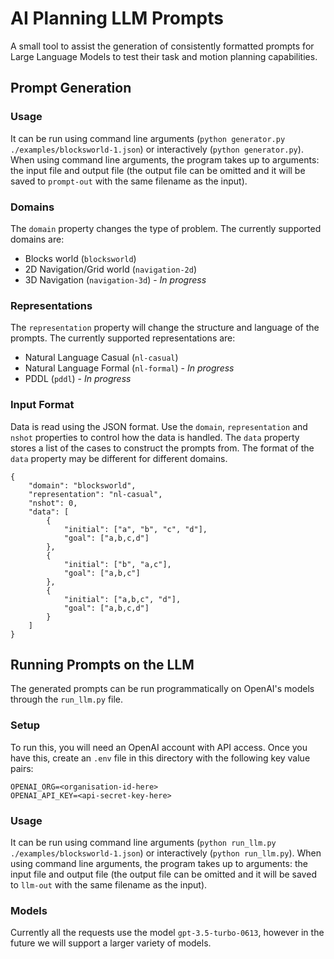 # AI Planning LLM Prompts
A small tool to assist the generation of consistently formatted prompts for Large Language Models to test their task and motion planning capabilities.

## Prompt Generation
### Usage
It can be run using command line arguments (`python generator.py ./examples/blocksworld-1.json`) or interactively (`python generator.py`). When using command line arguments, the program takes up to arguments: the input file and output file (the output file can be omitted and it will be saved to `prompt-out` with the same filename as the input).

### Domains
The `domain` property changes the type of problem. The currently supported domains are:
- Blocks world (`blocksworld`)
- 2D Navigation/Grid world (`navigation-2d`)
- 3D Navigation (`navigation-3d`) - *In progress*

### Representations
The `representation` property will change the structure and language of the prompts.
The currently supported representations are:
- Natural Language Casual (`nl-casual`)
- Natural Language Formal (`nl-formal`) - *In progress*
- PDDL (`pddl`)  - *In progress*


 
### Input Format
Data is read using the JSON format. Use the `domain`, `representation` and `nshot` properties to control how the data is handled. The `data` property stores a list of the cases to construct the prompts from. The format of the `data` property may be different for different domains.
```
{
    "domain": "blocksworld",
    "representation": "nl-casual",
    "nshot": 0,
    "data": [
        {
            "initial": ["a", "b", "c", "d"],
            "goal": ["a,b,c,d"]
        },
        {
            "initial": ["b", "a,c"],
            "goal": ["a,b,c"]
        },
        {
            "initial": ["a,b,c", "d"],
            "goal": ["a,b,c,d"]
        }
    ]
}
```

## Running Prompts on the LLM
The generated prompts can be run programmatically on OpenAI's models through the `run_llm.py` file.

### Setup
To run this, you will need an OpenAI account with API access. Once you have this, create an `.env` file in this directory with the following key value pairs:

```
OPENAI_ORG=<organisation-id-here>
OPENAI_API_KEY=<api-secret-key-here>
```

### Usage
It can be run using command line arguments (`python run_llm.py ./examples/blocksworld-1.json`) or interactively (`python run_llm.py`). When using command line arguments, the program takes up to arguments: the input file and output file (the output file can be omitted and it will be saved to `llm-out` with the same filename as the input).

### Models
Currently all the requests use the model `gpt-3.5-turbo-0613`, however in the future we will support a larger variety of models.
